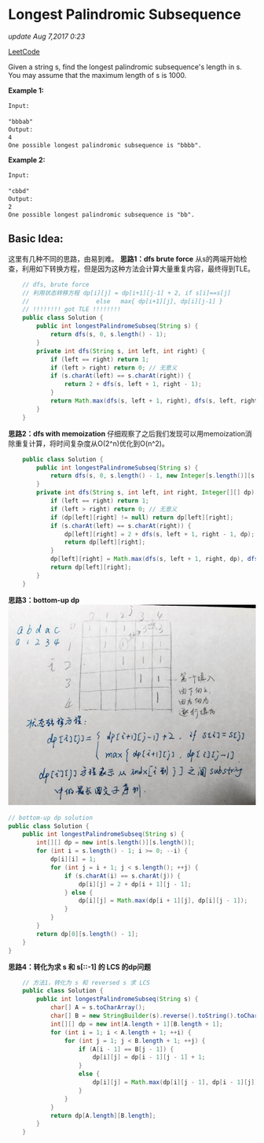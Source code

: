 # Longest Palindromic Subsequence

_update Aug 7,2017 0:23_

[LeetCode](https://leetcode.com/problems/longest-palindromic-subsequence/discuss/)

Given a string s, find the longest palindromic subsequence's length in s. You may assume that the maximum length of s is 1000.

**Example 1:**

```text
Input:

"bbbab"
Output:
4
One possible longest palindromic subsequence is "bbbb".
```

**Example 2:**

```text
Input:

"cbbd"
Output:
2
One possible longest palindromic subsequence is "bb".
```

## Basic Idea:

这里有几种不同的思路，由易到难。 **思路1：dfs brute force** 从s的两端开始检查，利用如下转换方程，但是因为这种方法会计算大量重复内容，最终得到TLE。

```java
    // dfs, brute force
    // 利用状态转移方程 dp[i][j] = dp[i+1][j-1] + 2, if s[i]==s[j]
    //                   else   max{ dp[i+1][j], dp[i][j-1] }
    // !!!!!!!! got TLE !!!!!!!!
    public class Solution {
        public int longestPalindromeSubseq(String s) {
            return dfs(s, 0, s.length() - 1);
        }
        private int dfs(String s, int left, int right) {
            if (left == right) return 1;
            if (left > right) return 0; // 无意义
            if (s.charAt(left) == s.charAt(right)) {
                return 2 + dfs(s, left + 1, right - 1);
            }
            return Math.max(dfs(s, left + 1, right), dfs(s, left, right - 1));
        }
    }
```

**思路2：dfs with memoization** 仔细观察了之后我们发现可以用memoization消除重复计算，将时间复杂度从O\(2^n\)优化到O\(n^2\)。

```java
    public class Solution {
        public int longestPalindromeSubseq(String s) {
            return dfs(s, 0, s.length() - 1, new Integer[s.length()][s.length()]);
        }
        private int dfs(String s, int left, int right, Integer[][] dp) {
            if (left == right) return 1;
            if (left > right) return 0; // 无意义
            if (dp[left][right] != null) return dp[left][right];
            if (s.charAt(left) == s.charAt(right)) {
                dp[left][right] = 2 + dfs(s, left + 1, right - 1, dp);
                return dp[left][right];
            }
            dp[left][right] = Math.max(dfs(s, left + 1, right, dp), dfs(s, left, right - 1, dp));
            return dp[left][right];
        }
    }
```

**思路3：bottom-up dp** ![](../../.gitbook/assets/WechatIMG10%20%281%29.jpg)

```java
// bottom-up dp solution
public class Solution {
    public int longestPalindromeSubseq(String s) {
        int[][] dp = new int[s.length()][s.length()];
        for (int i = s.length() - 1; i >= 0; --i) {
            dp[i][i] = 1;
            for (int j = i + 1; j < s.length(); ++j) {
                if (s.charAt(i) == s.charAt(j)) {
                    dp[i][j] = 2 + dp[i + 1][j - 1];
                } else {
                    dp[i][j] = Math.max(dp[i + 1][j], dp[i][j - 1]);
                }
            }
        }
        return dp[0][s.length() - 1];
    }
}
```

**思路4：转化为求 s 和 s\[::-1\] 的 LCS 的dp问题**

```java
    // 方法1，转化为 s 和 reversed s 求 LCS
    public class Solution {
        public int longestPalindromeSubseq(String s) {
            char[] A = s.toCharArray();
            char[] B = new StringBuilder(s).reverse().toString().toCharArray();
            int[][] dp = new int[A.length + 1][B.length + 1];
            for (int i = 1; i < A.length + 1; ++i) {
                for (int j = 1; j < B.length + 1; ++j) {
                    if (A[i - 1] == B[j - 1]) {
                        dp[i][j] = dp[i - 1][j - 1] + 1;
                    }
                    else {
                        dp[i][j] = Math.max(dp[i][j - 1], dp[i - 1][j]);
                    }
                }
            }
            return dp[A.length][B.length];
        }
    }
```


